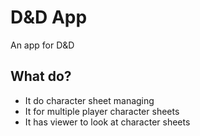 # D&D App
An app for D&D

## What do?
- It do character sheet managing
- It for multiple player character sheets
- It has viewer to look at character sheets
